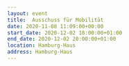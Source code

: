```yaml
---
layout: event
title:  Ausschuss für Mobilität
date: 2020-11-08 11:09:00+00:00
start_date: 2020-12-02 18:00:00+01:00
end_date: 2020-12-02 20:00:00+01:00
location: Hamburg-Haus
address: Hamburg-Haus
---
```

